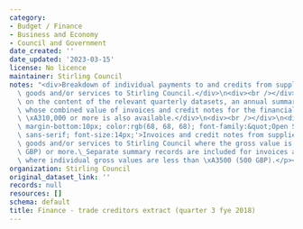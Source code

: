 ```yaml
---
category:
- Budget / Finance
- Business and Economy
- Council and Government
date_created: ''
date_updated: '2023-03-15'
license: No licence
maintainer: Stirling Council
notes: "<div>Breakdown of individual payments to and credits from suppliers providing\
  \ goods and/or services to Stirling Council.</div>\n<div><br /></div>\n<div>Based\
  \ on the content of the relevant quarterly datasets, an annual summary of suppliers\
  \ whose combined value of invoices and credit notes for the financial year totals\
  \ \xA310,000 or more is also available.</div>\n<div><br /></div>\n<div><p style='margin-top:0px;\
  \ margin-bottom:10px; color:rgb(68, 68, 68); font-family:&quot;Open Sans&quot;,\
  \ sans-serif; font-size:14px;'>Invoices and credit notes from suppliers providing\
  \ goods and/or services to Stirling Council where the gross value is \xA3500 (500\
  \ GBP) or more.\_Separate summary records are included for invoices and credit notes\
  \ where individual gross values are less than \xA3500 (500 GBP).</p></div>"
organization: Stirling Council
original_dataset_link: ''
records: null
resources: []
schema: default
title: Finance - trade creditors extract (quarter 3 fye 2018)
---
```

